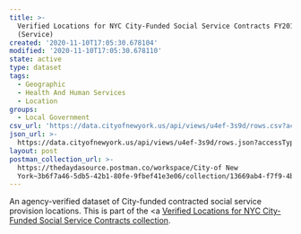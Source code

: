 ```yaml
---
title: >-
  Verified Locations for NYC City-Funded Social Service Contracts FY2018
  (Service)
created: '2020-11-10T17:05:30.678104'
modified: '2020-11-10T17:05:30.678110'
state: active
type: dataset
tags:
  - Geographic
  - Health And Human Services
  - Location
groups:
  - Local Government
csv_url: 'https://data.cityofnewyork.us/api/views/u4ef-3s9d/rows.csv?accessType=DOWNLOAD'
json_url: >-
  https://data.cityofnewyork.us/api/views/u4ef-3s9d/rows.json?accessType=DOWNLOAD
layout: post
postman_collection_url: >-
  https://thedaydasource.postman.co/workspace/City-of New
  York~3b6f7a46-5db5-42b1-80fe-9fbef41e3e06/collection/13669ab4-f7f9-4be2-8edd-b97e078d628f
---
```

An agency-verified dataset of City-funded contracted social service provision locations.
This is part of the <a <a href='https://data.cityofnewyork.us/browse?Data-Collection_Data-Collection=Verified+Locations+for+NYC+City-Funded+Social+Service+Contracts'>Verified Locations for NYC City-Funded Social Service Contracts collection</a>.
